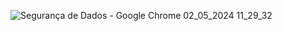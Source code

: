 ![Segurança de Dados - Google Chrome 02_05_2024 11_29_32](https://github.com/Ch4yon/Propaganda-seguranca-de-dados/assets/138182230/83b276df-3811-447c-acf6-43854b2943e8)
